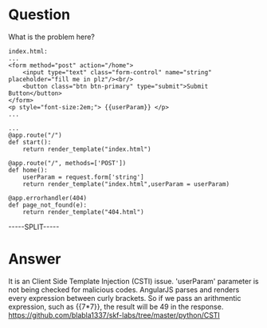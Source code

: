 # Question
 
What is the problem here?
 
```
index.html:
...
<form method="post" action="/home">
	<input type="text" class="form-control" name="string" placeholder="fill me in plz"/><br/>
    <button class="btn btn-primary" type="submit">Submit Button</button>
</form>
<p style="font-size:2em;"> {{userParam}} </p>
...

...
@app.route("/")
def start():
    return render_template("index.html")

@app.route("/", methods=['POST'])
def home():
    userParam = request.form['string']
    return render_template("index.html",userParam = userParam)

@app.errorhandler(404)
def page_not_found(e):
    return render_template("404.html")
```
 
-----SPLIT-----
 
# Answer

It is an Client Side Template Injection (CSTI) issue. 'userParam' parameter is not being checked for malicious codes. AngularJS parses and renders every expression between curly brackets. So if we pass an arithmentic expression, such as {{7*7}}, the result will be 49 in the response. https://github.com/blabla1337/skf-labs/tree/master/python/CSTI